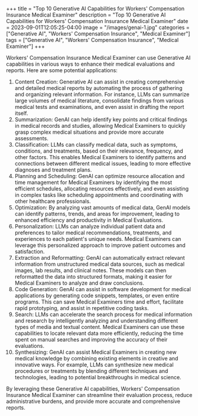 +++
title = "Top 10 Generative AI Capabilities for Workers' Compensation Insurance Medical Examiner"
description = "Top 10 Generative AI Capabilities for Workers' Compensation Insurance Medical Examiner"
date = 2023-09-01T12:05:25-04:00
image = "/images/genai-1.jpg"
categories = ["Generative AI", "Workers' Compensation Insurance", "Medical Examiner"]
tags = ["Generative AI", "Workers' Compensation Insurance", "Medical Examiner"]
+++

Workers' Compensation Insurance Medical Examiner can use Generative AI capabilities in various ways to enhance their medical evaluations and reports. Here are some potential applications:

1. Content Creation: Generative AI can assist in creating comprehensive and detailed medical reports by automating the process of gathering and organizing relevant information. For instance, LLMs can summarize large volumes of medical literature, consolidate findings from various medical tests and examinations, and even assist in drafting the report itself.
2. Summarization: GenAI can help identify key points and critical findings in medical records and studies, allowing Medical Examiners to quickly grasp complex medical situations and provide more accurate assessments.
3. Classification: LLMs can classify medical data, such as symptoms, conditions, and treatments, based on their relevance, frequency, and other factors. This enables Medical Examiners to identify patterns and connections between different medical issues, leading to more effective diagnoses and treatment plans.
4. Planning and Scheduling: GenAI can optimize resource allocation and time management for Medical Examiners by identifying the most efficient schedules, allocating resources effectively, and even assisting in complex tasks like scheduling appointments and coordinating with other healthcare professionals.
5. Optimization: By analyzing vast amounts of medical data, GenAI models can identify patterns, trends, and areas for improvement, leading to enhanced efficiency and productivity in Medical Evaluations.
6. Personalization: LLMs can analyze individual patient data and preferences to tailor medical recommendations, treatments, and experiences to each patient's unique needs. Medical Examiners can leverage this personalized approach to improve patient outcomes and satisfaction.
7. Extraction and Reformatting: GenAI can automatically extract relevant information from unstructured medical data sources, such as medical images, lab results, and clinical notes. These models can then reformatted the data into structured formats, making it easier for Medical Examiners to analyze and draw conclusions.
8. Code Generation: GenAI can assist in software development for medical applications by generating code snippets, templates, or even entire programs. This can save Medical Examiners time and effort, facilitate rapid prototyping, and assist in repetitive coding tasks.
9. Search: LLMs can accelerate the search process for medical information and research by intelligently analyzing and understanding different types of media and textual content. Medical Examiners can use these capabilities to locate relevant data more efficiently, reducing the time spent on manual searches and improving the accuracy of their evaluations.
10. Synthesizing: GenAI can assist Medical Examiners in creating new medical knowledge by combining existing elements in creative and innovative ways. For example, LLMs can synthesize new medical procedures or treatments by blending different techniques and technologies, leading to potential breakthroughs in medical science.

By leveraging these Generative AI capabilities, Workers' Compensation Insurance Medical Examiner can streamline their evaluation process, reduce administrative burdens, and provide more accurate and comprehensive reports.